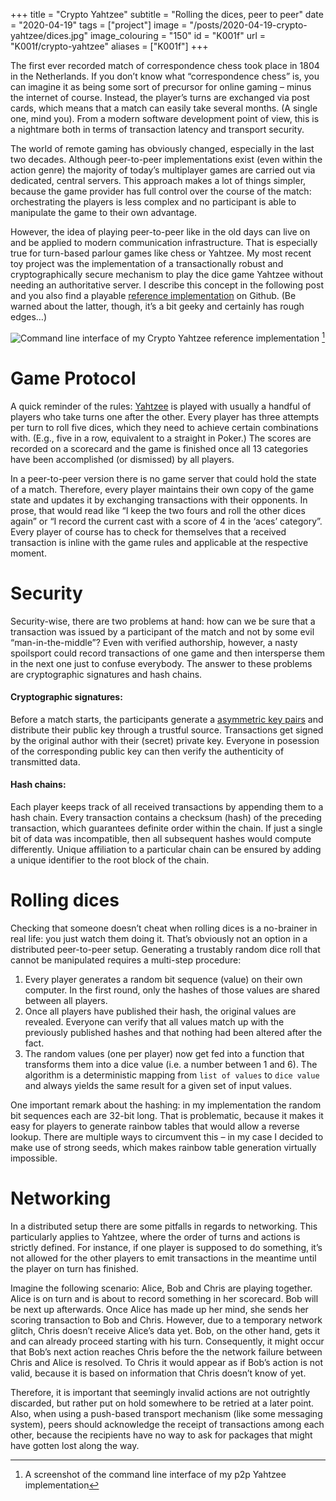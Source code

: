 +++
title = "Crypto Yahtzee"
subtitle = "Rolling the dices, peer to peer"
date = "2020-04-19"
tags = ["project"]
image = "/posts/2020-04-19-crypto-yahtzee/dices.jpg"
image_colouring = "150"
id = "K001f"
url = "K001f/crypto-yahtzee"
aliases = ["K001f"]
+++

The first ever recorded match of correspondence chess took place in 1804 in the Netherlands. If you don’t know what “correspondence chess” is, you can imagine it as being some sort of precursor for online gaming – minus the internet of course. Instead, the player’s turns are exchanged via post cards, which means that a match can easily take several months. (A single one, mind you). From a modern software development point of view, this is a nightmare both in terms of transaction latency and transport security.

The world of remote gaming has obviously changed, especially in the last two decades. Although peer-to-peer implementations exist (even within the action genre) the majority of today’s multiplayer games are carried out via dedicated, central servers. This approach makes a lot of things simpler, because the game provider has full control over the course of the match: orchestrating the players is less complex and no participant is able to manipulate the game to their own advantage.

However, the idea of playing peer-to-peer like in the old days can live on and be applied to modern communication infrastructure. That is especially true for turn-based parlour games like chess or Yahtzee. My most recent toy project was the implementation of a transactionally robust and cryptographically secure mechanism to play the dice game Yahtzee without needing an authoritative server. I describe this concept in the following post and you also find a playable [reference implementation](https://github.com/jotaen/crypto-yahtzee) on Github. (Be warned about the latter, though, it’s a bit geeky and certainly has rough edges…)

![Command line interface of my Crypto Yahtzee reference implementation](/posts/2020-04-19-crypto-yahtzee/game-screenshot.jpg)
[^1]

# Game Protocol

A quick reminder of the rules: [Yahtzee](https://en.wikipedia.org/wiki/Yahtzee) is played with usually a handful of players who take turns one after the other. Every player has three attempts per turn to roll five dices,  which they need to achieve certain combinations with. (E.g., five in a row, equivalent to a straight in Poker.) The scores are recorded on a scorecard and the game is finished once all 13 categories have been accomplished (or dismissed) by all players.

In a peer-to-peer version there is no game server that could hold the state of a match. Therefore, every player maintains their own copy of the game state and updates it by exchanging transactions with their opponents. In prose, that would read like “I keep the two fours and roll the other dices again” or “I record the current cast with a score of 4 in the ‘aces’ category”. Every player of course has to check for themselves that a received transaction is inline with the game rules and applicable at the respective moment.

# Security

Security-wise, there are two problems at hand: how can we be sure that a transaction was issued by a participant of the match and not by some evil “man-in-the-middle”? Even with verified authorship, however, a nasty spoilsport could record transactions of one game and then intersperse them in the next one just to confuse everybody. The answer to these problems are cryptographic signatures and hash chains.

#### Cryptographic signatures:
Before a match starts, the participants generate a [asymmetric key pairs](https://en.wikipedia.org/wiki/Public-key_cryptography) and distribute their public key through a trustful source. Transactions get signed by the original author with their (secret) private key. Everyone in posession of the corresponding public key can then verify the authenticity of transmitted data.

#### Hash chains:
Each player keeps track of all received transactions by appending them to a hash chain. Every transaction contains a checksum (hash) of the preceding transaction, which guarantees definite order within the chain. If just a single bit of data was incompatible, then all subsequent hashes would compute differently. Unique affiliation to a particular chain can be ensured by adding a unique identifier to the root block of the chain.

# Rolling dices

Checking that someone doesn’t cheat when rolling dices is a no-brainer in real life: you just watch them doing it. That’s obviously not an option in a distributed peer-to-peer setup. Generating a trustably random dice roll that cannot be manipulated requires a multi-step procedure:

1. Every player generates a random bit sequence (value) on their own computer. In the first round, only the hashes of those values are shared between all players.
2. Once all players have published their hash, the original values are revealed. Everyone can verify that all values match up with the previously published hashes and that nothing had been altered after the fact.
3. The random values (one per player) now get fed into a function that transforms them into a dice value (i.e. a number between 1 and 6). The algorithm is a deterministic mapping from `list of values` to `dice value` and always yields the same result for a given set of input values.

One important remark about the hashing: in my implementation the random bit sequences each are 32-bit long. That is problematic, because it makes it easy for players to generate rainbow tables that would allow a reverse lookup. There are multiple ways to circumvent this – in my case I decided to make use of strong seeds, which makes rainbow table generation virtually impossible.

# Networking

In a distributed setup there are some pitfalls in regards to networking. This particularly applies to Yahtzee, where the order of turns and actions is strictly defined. For instance, if one player is supposed to do something, it’s not allowed for the other players to emit transactions in the meantime until the player on turn has finished.

Imagine the following scenario: Alice, Bob and Chris are playing together. Alice is on turn and is about to record something in her scorecard. Bob will be next up afterwards. Once Alice has made up her mind, she sends her scoring transaction to Bob and Chris. However, due to a temporary network glitch, Chris doesn’t receive Alice’s data yet. Bob, on the other hand, gets it and can already proceed starting with his turn. Consequently, it might occur that Bob’s next action reaches Chris before the the network failure between Chris and Alice is resolved. To Chris it would appear as if Bob’s action is not valid, because it is based on information that Chris doesn’t know of yet.

Therefore, it is important that seemingly invalid actions are not outrightly discarded, but rather put on hold somewhere to be retried at a later point. Also, when using a push-based transport mechanism (like some messaging system), peers should acknowledge the receipt of transactions among each other, because the recipients have no way to ask for packages that might have gotten lost along the way.


[^1]: A screenshot of the command line interface of my p2p Yahtzee implementation
